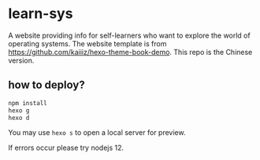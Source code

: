 # learn-sys
A website providing info for self-learners who want to explore the world of operating systems. The website template is from https://github.com/kaiiiz/hexo-theme-book-demo. This repo is the Chinese version.

## how to deploy?
```bash
npm install
hexo g
hexo d
```
You may use `hexo s` to open a local server for preview.

If errors occur please try nodejs 12.

